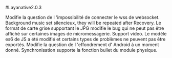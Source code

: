 #Layanative2.0.3

Modifie la question de l 'impossibilité de connecter le wss de websocket.
Background music set silencieux, they will be repeated after Recovery.
Le format de carte grise supportant le JPG modifie le bug qui ne peut pas être affiché sur certaines images de micromessagerie.
Support video.
Le modèle es6 de JS a été modifié et certains types de problèmes ne peuvent pas être exportés.
Modifie la question de l 'effondrement d' Android à un moment donné.
Synchronisation supporte la fonction bullet du module physique.